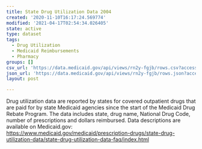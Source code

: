 ```yaml
---
title: State Drug Utilization Data 2004
created: '2020-11-10T16:17:24.569774'
modified: '2021-04-17T02:54:34.026405'
state: active
type: dataset
tags:
  - Drug Utilization
  - Medicaid Reimbursements
  - Pharmacy
groups: []
csv_url: 'https://data.medicaid.gov/api/views/rn2y-fgjb/rows.csv?accessType=DOWNLOAD'
json_url: 'https://data.medicaid.gov/api/views/rn2y-fgjb/rows.json?accessType=DOWNLOAD'
layout: post

---
```

Drug utilization data are reported by states for covered outpatient drugs that are paid for by state Medicaid agencies since the start of the Medicaid Drug Rebate Program. The data includes state, drug name, National Drug Code, number of prescriptions and dollars reimbursed. Data descriptions are available on Medicaid.gov: https://www.medicaid.gov/medicaid/prescription-drugs/state-drug-utilization-data/state-drug-utilization-data-faq/index.html
